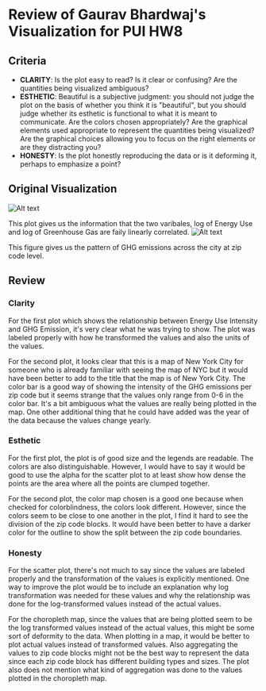 # Review of Gaurav Bhardwaj's Visualization for PUI HW8
## Criteria
* **CLARITY**: Is the plot easy to read? Is it clear or confusing? Are the quantities being visualized ambiguous?
* **ESTHETIC**: Beautiful is a subjective judgment: you should not judge the plot on the basis of whether you think it is "beautiful", but you should judge whether its esthetic is functional to what it is meant to communicate. Are the colors chosen appropriately? Are the graphical elements used appropriate to represent the quantities being visualized? Are the graphical choices allowing you to focus on the right elements or are they distracting you?
* **HONESTY**: Is the plot honestly reproducing the data or is it deforming it, perhaps to emphasize a point?

## Original Visualization
![Alt text](https://github.com/gauravcusp/PUI2017_gb1877/raw/master/HW8_gb1877/plot.png)

This plot gives us the information that the two varibales, log of Energy Use and log of Greenhouse Gas are faily linearly correlated.
![Alt text](https://github.com/gauravcusp/PUI2017_gb1877/raw/master/HW8_gb1877/download.png)

This figure gives us the pattern of GHG emissions across the city at zip code level.

## Review
### Clarity
For the first plot which shows the relationship between Energy Use Intensity and GHG Emission, it's very clear what he was trying to show. The plot was labeled properly with how he transformed the values and also the units of the values.

For the second plot, it looks clear that this is a map of New York City for someone who is already familiar with seeing the map of NYC but it would have been better to add to the title that the map is of New York City. The color bar is a good way of showing the intensity of the GHG emissions per zip code but it seems strange that the values only range from 0-6 in the color bar. It's a bit ambiguous what the values are really being plotted in the map. One other additional thing that he could have added was the year of the data because the values change yearly.

### Esthetic
For the first plot, the plot is of good size and the legends are readable. The colors are also distinguishable. However, I would have to say it would be good to use the alpha for the scatter plot to at least show how dense the points are the area where all the points are clumped together.

For the second plot, the color map chosen is a good one because when checked for colorblindness, the colors look different. However, since the colors seem to be close to one another in the plot, I find it hard to see the division of the zip code blocks. It would have been better to have a darker color for the outline to show the split between the zip code boundaries.

### Honesty
For the scatter plot, there's not much to say since the values are labeled properly and the transformation of the values is explicitly mentioned. One way to improve the plot would be to include an explanation why log transformation was needed for these values and why the relationship was done for the log-transformed values instead of the actual values.

For the choropleth map, since the values that are being plotted seem to be the log transformed values instead of the actual values, this might be some sort of deformity to the data. When plotting in a map, it would be better to plot actual values instead of transformed values. Also aggregating the values to zip code blocks might not be the best way to represent the data since each zip code block has different building types and sizes. The plot also does not mention what kind of aggregation was done to the values plotted in the choropleth map.
